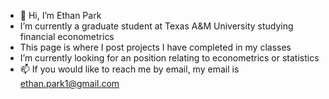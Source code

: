 - 👋 Hi, I’m Ethan Park
- I’m currently a graduate student at Texas A&M University studying financial econometrics
- This page is where I post projects I have completed in my classes
- I’m currently looking for an position relating to econometrics or statistics 
- 📫 If you would like to reach me by email, my email is ethan.park1@gmail.com

<!---
ethanspark1/ethanspark1 is a ✨ special ✨ repository because its `README.md` (this file) appears on your GitHub profile.
You can click the Preview link to take a look at your changes.
--->
